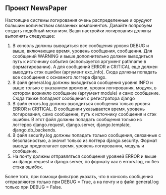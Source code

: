 ## Проект NewsPaper ##

Настоящие системы логирования очень распределенные и орудуют большим количеством связанных компонентов. Давайте 
попробуем создать подобный механизм. Ваши настройки логирования должны выполнять следующее:


1. В консоль должны выводиться все сообщения уровня DEBUG и выше, включающие время, уровень сообщения, сообщения. Для 
сообщений WARNING и выше дополнительно должен выводиться путь к источнику события (используется аргумент pathname в 
форматировании). А для сообщений ERROR и CRITICAL еще должен выводить стэк ошибки (аргумент exc_info). Сюда должны 
попадать все сообщения с основного логгера django.
2. В файл general.log должны выводиться сообщения уровня INFO и выше только с указанием времени, уровня логирования, 
модуля, в котором возникло сообщение (аргумент module) и само сообщение. Сюда также попадают сообщения с регистратора 
django
3. В файл errors.log должны выводиться сообщения только уровня ERROR и CRITICAL. В сообщении указывается время, 
уровень логирования, само сообщение, путь к источнику сообщения и стэк ошибки. В этот файл должны попадать сообщения 
только из логгеров django.request, django.server, django.template, django.db_backends.
4. В файл security.log должны попадать только сообщения, связанные с безопасностью, а значит только из логгера 
django.security. Формат вывода предполагает время, уровень логирования, модуль и сообщение.
5. На почту должны отправляться сообщения уровней ERROR и выше из django.request и django.server, по формату как в 
errors.log, но без стэка ошибок.

Более того, при помощи фильтров указать, что в консоль сообщения отправляются только при DEBUG = True, а на почту и в 
файл general.log только при DEBUG = False.
